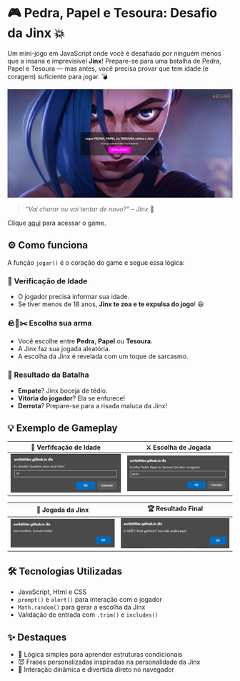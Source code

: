 # 🎮 Pedra, Papel e Tesoura: Desafio da Jinx 💥

Um mini-jogo em JavaScript onde você é desafiado por ninguém menos que a insana e imprevisível **Jinx**! Prepare-se para uma batalha de Pedra, Papel e Tesoura — mas antes, você precisa provar que tem idade (e coragem) suficiente para jogar. 💣

![Tela Incial](images/tela.png)

> _“Vai chorar ou vai tentar de novo?” – Jinx_ 🎯

Clique [aqui](https://avrilstihler.github.io/Pedra-papel-tesoura/) para acessar o game.

## ⚙️ Como funciona

A função `jogar()` é o coração do game e segue essa lógica:

### 🧒 Verificação de Idade

- O jogador precisa informar sua idade.
- Se tiver menos de 18 anos, **Jinx te zoa e te expulsa do jogo**! 😆

### 🪨📄✂️ Escolha sua arma

- Você escolhe entre **Pedra**, **Papel** ou **Tesoura**.
- A Jinx faz sua jogada aleatória.
- A escolha da Jinx é revelada com um toque de sarcasmo.

### 🥊 Resultado da Batalha

- **Empate**? Jinx boceja de tédio.
- **Vitória do jogador**? Ela se enfurece!
- **Derrota**? Prepare-se para a risada maluca da Jinx!

## 💡 Exemplo de Gameplay

| 👶 Verfifcação de Idade | ⚔️ Escolha de Jogada |
|---|---|
| ![Sua idade](images/idade.png) | ![Sua Jogada](images/jogada.png) |

| 🎲 Jogada da Jinx |🏆 Resultado Final
|---|---|
| ![Jogada da Jinx](images/jogadajinx.png) | ![Resultado Final](images/resultado.png) |

## 🛠️ Tecnologias Utilizadas

- JavaScript, Html e CSS
- `prompt()` e `alert()` para interação com o jogador
- `Math.random()` para gerar a escolha da Jinx
- Validação de entrada com `.trim()` e `includes()`

## ✨ Destaques

- 🧠 Lógica simples para aprender estruturas condicionais
- 😈 Frases personalizadas inspiradas na personalidade da Jinx
- 💬 Interação dinâmica e divertida direto no navegador

